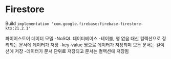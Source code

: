# Firestore

Build
`implementation 'com.google.firebase:firebase-firestore-ktx:21.2.1'`

파이어스토어 데이터 모델
-NoSQL 데이터베이스
-테이블, 행 없음 대신 컬렉션으로 정리되는 문서에 데이터가 저장
-key-value 쌍으로 데이터가 저장되며 모든 문서는 컬렉션에 저장
-데이터가 문서 단위로 저장되고 문서는 컬렉션에 저장됨